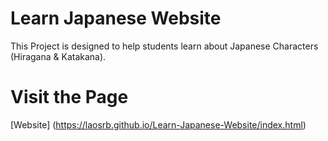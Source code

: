 # Learn Japanese Website
This Project is designed to help students learn about Japanese Characters (Hiragana & Katakana).


# Visit the Page
[Website] (https://laosrb.github.io/Learn-Japanese-Website/index.html)
